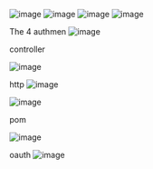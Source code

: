 ![image](https://github.com/user-attachments/assets/386a4256-1ea2-497b-b40d-710bfa169c14)
![image](https://github.com/user-attachments/assets/8e7ca113-5857-4b8a-83c4-73e196f20e96)
![image](https://github.com/user-attachments/assets/e1cce241-b9b9-4d6f-beb8-dcbd65526a05)
![image](https://github.com/user-attachments/assets/f3d7c625-d45f-4744-9dd3-f422702cb674)

The 4 authmen
![image](https://github.com/user-attachments/assets/37a9d5a5-e352-4fdf-bad1-62160a54dd5a)


controller 

![image](https://github.com/user-attachments/assets/99075a89-77ff-4b12-bcb4-70782761df5d)

http
![image](https://github.com/user-attachments/assets/c36958cf-e3c1-450f-aea1-0a1b0de37ea8)

![image](https://github.com/user-attachments/assets/a898809f-13d6-47c5-b07e-e01d34274d7e)



pom 

![image](https://github.com/user-attachments/assets/c36ae7f6-14d0-446b-b7e7-32d1be7d9136)


oauth
![image](https://github.com/user-attachments/assets/b2464254-2403-4d8a-a2a4-93ea166cd8fd)


